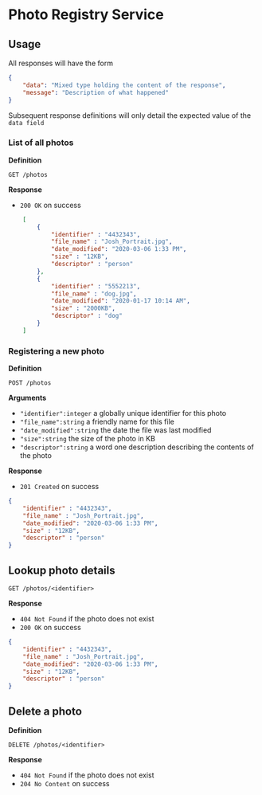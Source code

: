 # Photo Registry Service

## Usage

All responses will have the form

```json
{
    "data": "Mixed type holding the content of the response",
    "message": "Description of what happened"
}
```

Subsequent response definitions will only detail the expected value of the `data field`

### List of all photos

**Definition**

`GET /photos`

**Response**
- `200 OK` on success

```json
    [
        {
            "identifier" : "4432343",
            "file_name" : "Josh_Portrait.jpg",
            "date_modified": "2020-03-06 1:33 PM",
            "size" : "12KB",
            "descriptor" : "person"
        },
        {
            "identifier" : "5552213",
            "file_name" : "dog.jpg",
            "date_modified": "2020-01-17 10:14 AM",
            "size" : "2000KB",
            "descriptor" : "dog"
        }
    ]
```

### Registering a new photo

**Definition**

`POST /photos`

**Arguments**

- `"identifier":integer` a globally unique identifier for this photo
- `"file_name":string` a friendly name for this file
- `"date_modified":string` the date the file was last modified
- `"size":string` the size of the photo in KB
- `"descriptor":string` a word one description describing the contents of the photo

**Response**

- `201 Created` on success

```json
{
    "identifier" : "4432343",
    "file_name" : "Josh_Portrait.jpg",
    "date_modified": "2020-03-06 1:33 PM",
    "size" : "12KB",
    "descriptor" : "person"
}
```

## Lookup photo details

`GET /photos/<identifier>`

**Response**

- `404 Not Found` if the photo does not exist
- `200 OK` on success

```json
{
    "identifier" : "4432343",
    "file_name" : "Josh_Portrait.jpg",
    "date_modified": "2020-03-06 1:33 PM",
    "size" : "12KB",
    "descriptor" : "person"
}
```

## Delete a photo

**Definition**

`DELETE /photos/<identifier>`

**Response**

- `404 Not Found` if the photo does not exist
- `204 No Content` on success

